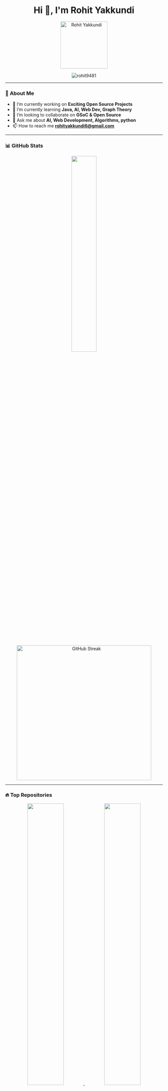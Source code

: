 <h1 align="center">Hi 👋, I'm Rohit Yakkundi</h1>

<p align="center">
  <img src="https://github.com/rohit9481.png" width="150" height="150" alt="Rohit Yakkundi">
</p>

<p align="center">
  <img src="https://komarev.com/ghpvc/?username=rohit9481&label=Profile%20Views&color=0e75b6&style=flat" alt="rohit9481" />
</p>

---

### 🚀 **About Me**
- 🔭 I’m currently working on **Exciting Open Source Projects**
- 🌱 I’m currently learning **Java, AI, Web Dev, Graph Theory**
- 👯 I’m looking to collaborate on **GSoC & Open Source**
- 💬 Ask me about **AI, Web Development, Algorithms, python**
- 📫 How to reach me **rohityakkundi6@gmail.com**

---

### 📊 **GitHub Stats**
<p align="center">
  <img width="40%" src="https://github-readme-stats.vercel.app/api?username=rohit9481&show_icons=true&theme=radical" />
  <a href="https://git.io/streak-stats">
    <img src="https://streak-stats.demolab.com?user=rohit9481&theme=dark" alt="GitHub Streak" width="430" />
</a>
</p>

---

### 🔥 **Top Repositories**
<p align="center">
  <a href="https://github.com/rohit9481/GuardianEye">
    <img width="48%" src="https://github-readme-stats.vercel.app/api/pin/?username=rohit9481&repo=GuardianEye&theme=radical" />
  </a>
  <a href="https://github.com/rohit9481/ServiceLinker">
    <img width="48%" src="https://github-readme-stats.vercel.app/api/pin/?username=rohit9481&repo=ServiceLinker&theme=radical" />
  </a>
  <a href="https://github.com/rohit9481/car-parking-detection-using-openCV">
    <img width="48%" src="https://github-readme-stats.vercel.app/api/pin/?username=rohit9481&repo=car-parking-detection-using-openCV&theme=radical" />
  </a>
   <a href="https://github.com/rohit9481/mentalhealth.com">
    <img width="48%" src="https://github-readme-stats.vercel.app/api/pin/?username=rohit9481&repo=mentalhealth.com&theme=radical" />
  </a>
</p>

---

### 🌱 **Contribution Graph**
<p align="center">
  <img src="https://github-readme-activity-graph.vercel.app/graph?username=rohit9481&theme=redical"/>
</p>

---

### 💻 **Tech Stack**
<p align="center">
  <img src="https://skillicons.dev/icons?i=c,python,java,mongodb,mysql,git,github,html,css,figma,opencv,ros" />
</p>

---

### 🔗 **Connect with Me**
<p align="center">
  <a href="https://x.com/YakkundiRo50431?t=_mMtRR7n_cEjlsAokHCbBw&s=09" target="blank">
    <img align="center" src="https://cdn.jsdelivr.net/npm/simple-icons@3.0.1/icons/twitter.svg" alt="Twitter" height="30" width="40" />
  </a>
  <a href="https://www.linkedin.com/in/rohit-yakkundi-78380720b/" target="blank">
    <img align="center" src="https://cdn.jsdelivr.net/npm/simple-icons@3.0.1/icons/linkedin.svg" alt="LinkedIn" height="30" width="40" />
  </a>
  <a href="https://www.discord.com/channels/@me/1082492186442072139" target="blank">
    <img align="center" src="https://cdn.jsdelivr.net/npm/simple-icons@3.0.1/icons/discord.svg" alt="discord" height="30" width="40" />
  </a>
</p>
